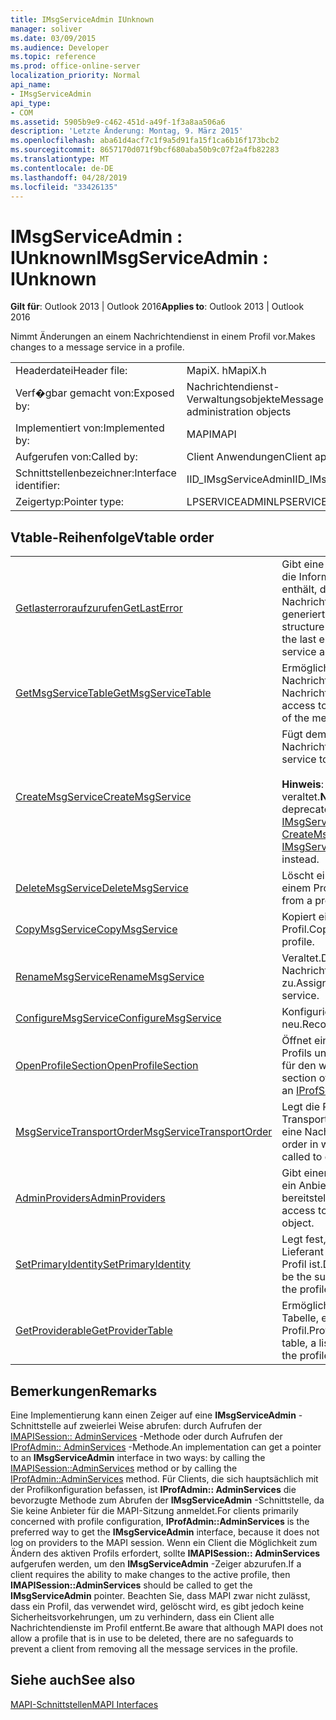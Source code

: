 ```yaml
---
title: IMsgServiceAdmin IUnknown
manager: soliver
ms.date: 03/09/2015
ms.audience: Developer
ms.topic: reference
ms.prod: office-online-server
localization_priority: Normal
api_name:
- IMsgServiceAdmin
api_type:
- COM
ms.assetid: 5905b9e9-c462-451d-a49f-1f3a8aa506a6
description: 'Letzte Änderung: Montag, 9. März 2015'
ms.openlocfilehash: aba61d4acf7c1f9a5d91fa15f1ca6b16f173bcb2
ms.sourcegitcommit: 8657170d071f9bcf680aba50b9c07f2a4fb82283
ms.translationtype: MT
ms.contentlocale: de-DE
ms.lasthandoff: 04/28/2019
ms.locfileid: "33426135"
---
```

# <a name="imsgserviceadmin--iunknown"></a><span data-ttu-id="9d597-103">IMsgServiceAdmin : IUnknown</span><span class="sxs-lookup"><span data-stu-id="9d597-103">IMsgServiceAdmin : IUnknown</span></span>

  
  
<span data-ttu-id="9d597-104">**Gilt für**: Outlook 2013 | Outlook 2016</span><span class="sxs-lookup"><span data-stu-id="9d597-104">**Applies to**: Outlook 2013 | Outlook 2016</span></span> 
  
<span data-ttu-id="9d597-105">Nimmt Änderungen an einem Nachrichtendienst in einem Profil vor.</span><span class="sxs-lookup"><span data-stu-id="9d597-105">Makes changes to a message service in a profile.</span></span>
  
|||
|:-----|:-----|
|<span data-ttu-id="9d597-106">Headerdatei</span><span class="sxs-lookup"><span data-stu-id="9d597-106">Header file:</span></span>  <br/> |<span data-ttu-id="9d597-107">MapiX. h</span><span class="sxs-lookup"><span data-stu-id="9d597-107">MapiX.h</span></span>  <br/> |
|<span data-ttu-id="9d597-108">Verf�gbar gemacht von:</span><span class="sxs-lookup"><span data-stu-id="9d597-108">Exposed by:</span></span>  <br/> |<span data-ttu-id="9d597-109">Nachrichtendienst-Verwaltungsobjekte</span><span class="sxs-lookup"><span data-stu-id="9d597-109">Message service administration objects</span></span>  <br/> |
|<span data-ttu-id="9d597-110">Implementiert von:</span><span class="sxs-lookup"><span data-stu-id="9d597-110">Implemented by:</span></span>  <br/> |<span data-ttu-id="9d597-111">MAPI</span><span class="sxs-lookup"><span data-stu-id="9d597-111">MAPI</span></span>  <br/> |
|<span data-ttu-id="9d597-112">Aufgerufen von:</span><span class="sxs-lookup"><span data-stu-id="9d597-112">Called by:</span></span>  <br/> |<span data-ttu-id="9d597-113">Client Anwendungen</span><span class="sxs-lookup"><span data-stu-id="9d597-113">Client applications</span></span>  <br/> |
|<span data-ttu-id="9d597-114">Schnittstellenbezeichner:</span><span class="sxs-lookup"><span data-stu-id="9d597-114">Interface identifier:</span></span>  <br/> |<span data-ttu-id="9d597-115">IID_IMsgServiceAdmin</span><span class="sxs-lookup"><span data-stu-id="9d597-115">IID_IMsgServiceAdmin</span></span>  <br/> |
|<span data-ttu-id="9d597-116">Zeigertyp:</span><span class="sxs-lookup"><span data-stu-id="9d597-116">Pointer type:</span></span>  <br/> |<span data-ttu-id="9d597-117">LPSERVICEADMIN</span><span class="sxs-lookup"><span data-stu-id="9d597-117">LPSERVICEADMIN</span></span>  <br/> |
   
## <a name="vtable-order"></a><span data-ttu-id="9d597-118">Vtable-Reihenfolge</span><span class="sxs-lookup"><span data-stu-id="9d597-118">Vtable order</span></span>

|||
|:-----|:-----|
|[<span data-ttu-id="9d597-119">Getlasterroraufzurufen</span><span class="sxs-lookup"><span data-stu-id="9d597-119">GetLastError</span></span>](imsgserviceadmin-getlasterror.md) <br/> |<span data-ttu-id="9d597-120">Gibt eine [MAPIERROR](mapierror.md) -Struktur zurück, die Informationen zum letzten Fehler enthält, der von einem Nachrichtendienst-Verwaltungsobjekt generiert wurde.</span><span class="sxs-lookup"><span data-stu-id="9d597-120">Returns a [MAPIERROR](mapierror.md) structure that contains information about the last error generated by a message service administration object.</span></span>  <br/> |
|[<span data-ttu-id="9d597-121">GetMsgServiceTable</span><span class="sxs-lookup"><span data-stu-id="9d597-121">GetMsgServiceTable</span></span>](imsgserviceadmin-getmsgservicetable.md) <br/> |<span data-ttu-id="9d597-122">Ermöglicht den Zugriff auf die Nachrichtendienst Tabelle, eine Liste der Nachrichtendienste im Profil.</span><span class="sxs-lookup"><span data-stu-id="9d597-122">Provides access to the message service table, a list of the message services in the profile.</span></span>  <br/> |
|[<span data-ttu-id="9d597-123">CreateMsgService</span><span class="sxs-lookup"><span data-stu-id="9d597-123">CreateMsgService</span></span>](imsgserviceadmin-createmsgservice.md) <br/> |<span data-ttu-id="9d597-124">Fügt dem aktuellen Profil einen Nachrichtendienst hinzu.</span><span class="sxs-lookup"><span data-stu-id="9d597-124">Adds a message service to the current profile.</span></span>  <br/> <br/><span data-ttu-id="9d597-125">**Hinweis**: Diese Methode ist veraltet.</span><span class="sxs-lookup"><span data-stu-id="9d597-125">**NOTE**: This method is deprecated.</span></span> <span data-ttu-id="9d597-126">Verwenden Sie stattdessen [IMsgServiceAdmin2:: CreateMsgServiceEx](imsgserviceadmin2-createmsgserviceex.md) .</span><span class="sxs-lookup"><span data-stu-id="9d597-126">Use [IMsgServiceAdmin2::CreateMsgServiceEx](imsgserviceadmin2-createmsgserviceex.md) instead.</span></span>           |
|[<span data-ttu-id="9d597-127">DeleteMsgService</span><span class="sxs-lookup"><span data-stu-id="9d597-127">DeleteMsgService</span></span>](imsgserviceadmin-deletemsgservice.md) <br/> |<span data-ttu-id="9d597-128">Löscht einen Nachrichtendienst aus einem Profil.</span><span class="sxs-lookup"><span data-stu-id="9d597-128">Deletes a message service from a profile.</span></span>  <br/> |
|[<span data-ttu-id="9d597-129">CopyMsgService</span><span class="sxs-lookup"><span data-stu-id="9d597-129">CopyMsgService</span></span>](imsgserviceadmin-copymsgservice.md) <br/> |<span data-ttu-id="9d597-130">Kopiert einen Nachrichtendienst in ein Profil.</span><span class="sxs-lookup"><span data-stu-id="9d597-130">Copies a message service into a profile.</span></span>  <br/> |
|[<span data-ttu-id="9d597-131">RenameMsgService</span><span class="sxs-lookup"><span data-stu-id="9d597-131">RenameMsgService</span></span>](imsgserviceadmin-renamemsgservice.md) <br/> |<span data-ttu-id="9d597-132">Veraltet.</span><span class="sxs-lookup"><span data-stu-id="9d597-132">Deprecated.</span></span> <span data-ttu-id="9d597-133">Weist einem Nachrichtendienst einen neuen Namen zu.</span><span class="sxs-lookup"><span data-stu-id="9d597-133">Assigns a new name to a message service.</span></span>  <br/> |
|[<span data-ttu-id="9d597-134">ConfigureMsgService</span><span class="sxs-lookup"><span data-stu-id="9d597-134">ConfigureMsgService</span></span>](imsgserviceadmin-configuremsgservice.md) <br/> |<span data-ttu-id="9d597-135">Konfiguriert einen Nachrichtendienst neu.</span><span class="sxs-lookup"><span data-stu-id="9d597-135">Reconfigures a message service.</span></span>  <br/> |
|[<span data-ttu-id="9d597-136">OpenProfileSection</span><span class="sxs-lookup"><span data-stu-id="9d597-136">OpenProfileSection</span></span>](imsgserviceadmin-openprofilesection.md) <br/> |<span data-ttu-id="9d597-137">Öffnet einen Abschnitt des aktuellen Profils und gibt einen [IProfSect](iprofsectimapiprop.md) -Zeiger für den weiteren Zugriff zurück.</span><span class="sxs-lookup"><span data-stu-id="9d597-137">Opens a section of the current profile and returns an [IProfSect](iprofsectimapiprop.md) pointer for further access.</span></span>  <br/> |
|[<span data-ttu-id="9d597-138">MsgServiceTransportOrder</span><span class="sxs-lookup"><span data-stu-id="9d597-138">MsgServiceTransportOrder</span></span>](imsgserviceadmin-msgservicetransportorder.md) <br/> |<span data-ttu-id="9d597-139">Legt die Reihenfolge fest, in der Transportanbieter aufgerufen werden, um eine Nachricht zu übermitteln.</span><span class="sxs-lookup"><span data-stu-id="9d597-139">Sets the order in which transport providers are called to deliver a message.</span></span>  <br/> |
|[<span data-ttu-id="9d597-140">AdminProviders</span><span class="sxs-lookup"><span data-stu-id="9d597-140">AdminProviders</span></span>](imsgserviceadmin-adminproviders.md) <br/> |<span data-ttu-id="9d597-141">Gibt einen Zeiger zurück, der Zugriff auf ein Anbieter Verwaltungsobjekt bereitstellt.</span><span class="sxs-lookup"><span data-stu-id="9d597-141">Returns a pointer that provides access to a provider administration object.</span></span>  <br/> |
|[<span data-ttu-id="9d597-142">SetPrimaryIdentity</span><span class="sxs-lookup"><span data-stu-id="9d597-142">SetPrimaryIdentity</span></span>](imsgserviceadmin-setprimaryidentity.md) <br/> |<span data-ttu-id="9d597-143">Legt fest, dass ein Nachrichtendienst der Lieferant der primären Identität für das Profil ist.</span><span class="sxs-lookup"><span data-stu-id="9d597-143">Designates a message service to be the supplier of the primary identity for the profile.</span></span>  <br/> |
|[<span data-ttu-id="9d597-144">GetProviderable</span><span class="sxs-lookup"><span data-stu-id="9d597-144">GetProviderTable</span></span>](imsgserviceadmin-getprovidertable.md) <br/> |<span data-ttu-id="9d597-145">Ermöglicht den Zugriff auf die Anbieter Tabelle, eine Liste der Dienstanbieter im Profil.</span><span class="sxs-lookup"><span data-stu-id="9d597-145">Provides access to the provider table, a listing of the service providers in the profile.</span></span>  <br/> |
   
## <a name="remarks"></a><span data-ttu-id="9d597-146">Bemerkungen</span><span class="sxs-lookup"><span data-stu-id="9d597-146">Remarks</span></span>

<span data-ttu-id="9d597-147">Eine Implementierung kann einen Zeiger auf eine **IMsgServiceAdmin** -Schnittstelle auf zweierlei Weise abrufen: durch Aufrufen der [IMAPISession:: AdminServices](imapisession-adminservices.md) -Methode oder durch Aufrufen der [IProfAdmin:: AdminServices](iprofadmin-adminservices.md) -Methode.</span><span class="sxs-lookup"><span data-stu-id="9d597-147">An implementation can get a pointer to an **IMsgServiceAdmin** interface in two ways: by calling the [IMAPISession::AdminServices](imapisession-adminservices.md) method or by calling the [IProfAdmin::AdminServices](iprofadmin-adminservices.md) method.</span></span> <span data-ttu-id="9d597-148">Für Clients, die sich hauptsächlich mit der Profilkonfiguration befassen, ist **IProfAdmin:: AdminServices** die bevorzugte Methode zum Abrufen der **IMsgServiceAdmin** -Schnittstelle, da Sie keine Anbieter für die MAPI-Sitzung anmeldet.</span><span class="sxs-lookup"><span data-stu-id="9d597-148">For clients primarily concerned with profile configuration, **IProfAdmin::AdminServices** is the preferred way to get the **IMsgServiceAdmin** interface, because it does not log on providers to the MAPI session.</span></span> <span data-ttu-id="9d597-149">Wenn ein Client die Möglichkeit zum Ändern des aktiven Profils erfordert, sollte **IMAPISession:: AdminServices** aufgerufen werden, um den **IMsgServiceAdmin** -Zeiger abzurufen.</span><span class="sxs-lookup"><span data-stu-id="9d597-149">If a client requires the ability to make changes to the active profile, then **IMAPISession::AdminServices** should be called to get the **IMsgServiceAdmin** pointer.</span></span> <span data-ttu-id="9d597-150">Beachten Sie, dass MAPI zwar nicht zulässt, dass ein Profil, das verwendet wird, gelöscht wird, es gibt jedoch keine Sicherheitsvorkehrungen, um zu verhindern, dass ein Client alle Nachrichtendienste im Profil entfernt.</span><span class="sxs-lookup"><span data-stu-id="9d597-150">Be aware that although MAPI does not allow a profile that is in use to be deleted, there are no safeguards to prevent a client from removing all the message services in the profile.</span></span> 
  
## <a name="see-also"></a><span data-ttu-id="9d597-151">Siehe auch</span><span class="sxs-lookup"><span data-stu-id="9d597-151">See also</span></span>



[<span data-ttu-id="9d597-152">MAPI-Schnittstellen</span><span class="sxs-lookup"><span data-stu-id="9d597-152">MAPI Interfaces</span></span>](mapi-interfaces.md)

